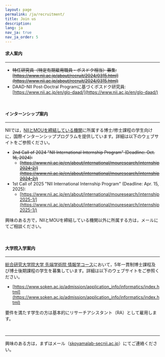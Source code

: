 ```yaml
---
layout: page
permalink: /ja/recruitment/
title: Join us
description:
lang: ja 
nav_ja: true
nav_ja_order: 5
---
```


#### 求人案内

---

- ~~特任研究員（特定有期雇用職員・ポスドク相当）募集: [https://www.nii.ac.jp/about/recruit/2024/0315.html](https://www.nii.ac.jp/about/recruit/2024/0315.html)~~
- DAAD-NII Post-Doctral Programに基づくポスドク研究員: [https://www.nii.ac.jp/en/glo-daad/](https://www.nii.ac.jp/en/glo-daad/)

<br />

#### インターンシップ案内

---

NIIでは，[NIIとMOUを締結している機関](https://www.nii.ac.jp/about/international/mou/)に所属する博士/修士課程の学生向けに，国際インターンシッププログラムを提供しています。詳細は以下のウェブサイトをご参照ください。

- ~~2nd Call of 2024  "NII International Internship Program" (Deadline: Oct. 16, 2024):~~
    - ~~[https://www.nii.ac.jp/en/about/international/mouresearch/internship2024-2/](https://www.nii.ac.jp/en/about/international/mouresearch/internship2024-2/)~~
- 1st Call of 2025  "NII International Internship Program" (Deadline: Apr. 15, 2025):
    - [https://www.nii.ac.jp/en/about/international/mouresearch/internship2025-1/](https://www.nii.ac.jp/en/about/international/mouresearch/internship2025-1/)

興味のある方で，NIIとMOUを締結している機関以外に所属する方は，メールにてご相談ください。

<br />

#### 大学院入学案内

---

[総合研究大学院大学 先端学術院 情報学コース](https://www.nii.ac.jp/graduate/)において，5年一貫制博士課程及び博士後期課程の学生を募集しています。詳細は以下のウェブサイトをご参照ください。

- [https://www.soken.ac.jp/admission/application_info/informatics/index.html](https://www.soken.ac.jp/admission/application_info/informatics/index.html)

要件を満たす学生の方は基本的にリサーチアシスタント（RA）として雇用します。

<br />

---

興味のある方は，まずはメール（<a href="">skoyamalab-sec<i class="fas fa-at"></i>nii.ac.jp</a>）にてご連絡ください。